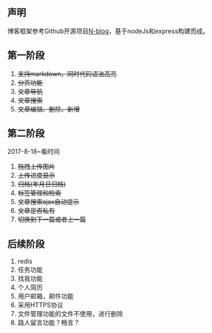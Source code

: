 ## 声明
博客框架参考Github开源项目[N-blog](https://github.com/nswbmw/N-blog)，基于nodeJs和express构建而成。

## 第一阶段
1. ~~支持markdown，同时代码语法高亮~~
2. ~~分页功能~~
3. ~~文章导航~~
4. ~~文章搜索~~
5. ~~文章编辑、删除、新增~~

## 第二阶段
2017-8-18~看时间
1. ~~拖拽上传图片~~
2. ~~上传进度显示~~
3. ~~归档(年月日归档)~~
4. ~~标签管理和检索~~
5. ~~文章搜索ajax自动提示~~
6. ~~文章是否私有~~
7. ~~切换到下一篇或者上一篇~~

## 后续阶段
1. redis
2. 任务功能
3. 找我功能
4. 个人简历
5. 用户邮箱，邮件功能
6. 采用HTTPS协议
7. 文件管理功能的文件不使用，进行删除
8. 路人留言功能？畅言？